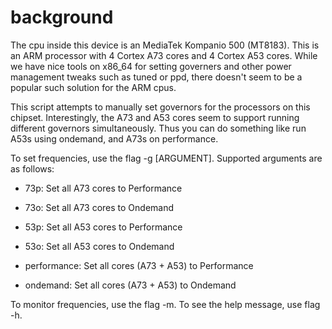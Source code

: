 # background

The cpu inside this device is an MediaTek Kompanio 500 (MT8183). This is an ARM processor with 4 Cortex A73 cores and 4 Cortex A53 cores. While we have nice tools on x86_64 for setting governers and other power management tweaks such as tuned or ppd, there doesn't seem to be a popular such solution for the ARM cpus.

This script attempts to manually set governors for the processors on this chipset. Interestingly, the A73 and A53 cores seem to support running different governors simultaneously. Thus you can do something like run A53s using ondemand, and A73s on performance.

To set frequencies, use the flag -g [ARGUMENT]. Supported arguments are as follows:

- 73p: Set all A73 cores to Performance

- 73o: Set all A73 cores to Ondemand

- 53p: Set all A53 cores to Performance

- 53o: Set all A53 cores to Ondemand

- performance: Set all cores (A73 + A53) to Performance

- ondemand: Set all cores (A73 + A53) to Ondemand


To monitor frequencies, use the flag -m. To see the help message, use flag -h.
